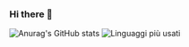 ### Hi there 👋

![Anurag's GitHub stats](https://github-readme-stats.vercel.app/api/?username=GianMariaRicciolini&show_icons=true&theme=solarized-light&bg_color=F0E6D1&height=150)
![Linguaggi più usati](https://github-readme-stats.vercel.app/api/top-langs/?username=GianMariaRicciolini&layout=compact&theme=solarized-light&bg_color=F0E6D1&langs_count=6&height=150)
